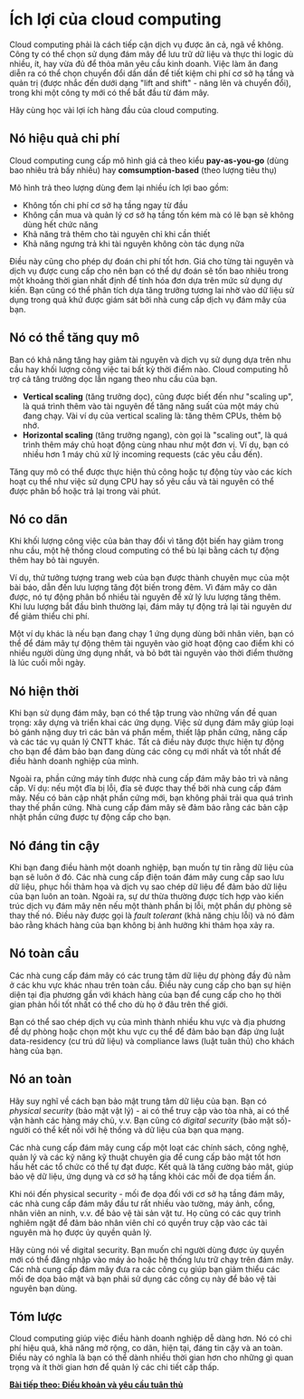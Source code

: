 # Ích lợi của cloud computing

Cloud computing phải là cách tiếp cận dịch vụ được ăn cả, ngã về không. Công ty có thể chọn sử dụng đám mây để lưu trữ dữ liệu và thực thi logic dù nhiều, ít, hay vừa đủ để thỏa mãn yêu cầu kinh doanh. Việc làm ăn đang diễn ra có thể chọn chuyển đổi dần dần để tiết kiệm chi phí cơ sở hạ tầng và quản trị (được nhắc đến dưới dạng "lift and shift" - nâng lên và chuyển đổi), trong khi một công ty mới có thể bắt đầu từ đám mây.

Hãy cùng học vài lợi ích hàng đầu của cloud computing.

## Nó hiệu quả chi phí

Cloud computing cung cấp mô hình giá cả theo kiểu **pay-as-you-go** (dùng bao nhiêu trả bấy nhiêu) hay **comsumption-based** (theo lượng tiêu thụ)

Mô hình trả theo lượng dùng đem lại nhiều ích lợi bao gồm:
* Không tốn chi phí cơ sở hạ tầng ngay từ đầu
* Không cần mua và quản lý cơ sở hạ tầng tốn kém mà có lẽ bạn sẽ không dùng hết chức năng
* Khả năng trả thêm cho tài nguyên chỉ khi cần thiết
* Khả năng ngưng trả khi tài nguyên không còn tác dụng nữa

Điều này cũng cho phép dự đoán chi phí tốt hơn. Giá cho từng tài nguyên và dịch vụ được cung cấp cho nên bạn có thể dự đoán sẽ tốn bao nhiêu trong một khoảng thời gian nhất định để tính hóa đơn dựa trên mức sử dụng dự kiến. Bạn cũng có thể phân tích dựa tăng trưởng tương lai nhờ vào dữ liệu sử dụng trong quả khứ được giám sát bởi nhà cung cấp dịch vụ đám mây của bạn.

## Nó có thể tăng quy mô

Ban có khả năng tăng hay giảm tài nguyên và dịch vụ sử dụng dựa trên nhu cầu hay khối lượng công việc tai bất kỳ thời điểm nào. Cloud computing hỗ trợ cả tăng trưởng dọc lẫn ngang theo nhu cầu của bạn.
* **Vertical scaling** (tăng trưởng dọc), cũng được biết đến như "scaling up", là quá trình thêm vào tài nguyên để tăng năng suất của một máy chủ đang chạy. Vài ví dụ của vertical scaling là: tăng thêm CPUs, thêm bộ nhớ.
* **Horizontal scaling** (tăng trưởng ngang), còn gọi là "scaling out", là quá trình thêm máy chủ hoạt động cùng nhau như một đơn vị. Ví dụ, bạn có nhiều hơn 1 máy chủ xử lý incoming requests (các yêu cầu đến).

Tăng quy mô có thể được thực hiện thủ công hoặc tự động tùy vào các kích hoạt cụ thể như việc sử dụng CPU hay số yêu cầu và tài nguyên có thể được phân bổ hoặc trả lại trong vài phút.

## Nó co dãn

Khi khối lượng công việc của bản thay đổi vì tăng đột biến hay giảm trong nhu cầu, một hệ thống cloud computing có thể bù lại bằng cách tự động thêm hay bỏ tài nguyên.

Ví dụ, thử tưởng tượng trang web của bạn được thành chuyên mục của một bài báo, dẫn đến lưu lượng tăng đột biến trong đêm. Vì đám mây co dãn được, nó tự động phân bổ nhiều tài nguyên để xử lý lưu lượng tăng thêm. Khi lưu lượng bắt đầu bình thường lại, đám mây tự động trả lại tài nguyên dư để giảm thiểu chi phí.

Một ví dụ khác là nếu bạn đang chạy 1 ứng dụng dùng bởi nhân viên, bạn có thể để đám mây tự động thêm tài nguyên vào giờ hoạt động cao điểm khi có nhiều người dùng ứng dụng nhất, và bỏ bớt tài nguyên vào thời điểm thường là lúc cuối mỗi ngày.

## Nó hiện thời

Khi bạn sử dụng đám mây, bạn có thể tập trung vào những vấn đề quan trọng: xây dựng và triển khai các ứng dụng. Việc sử dụng đám mây giúp loại bỏ gánh nặng duy trì các bản vá phần mềm, thiết lập phần cứng, nâng cấp và các tác vụ quản lý CNTT khác. Tất cả điều này được thực hiện tự động cho bạn để đảm bảo bạn đang dùng các công cụ mới nhất và tốt nhất để điều hành doanh nghiệp của mình.

Ngoài ra, phần cứng máy tính được nhà cung cấp đám mây bảo trì và nâng cấp. Ví dụ: nếu một đĩa bị lỗi, đĩa sẽ được thay thế bởi nhà cung cấp đám mây. Nếu có bản cập nhật phần cứng mới, bạn không phải trải qua quá trình thay thế phần cứng. Nhà cung cấp đám mây sẽ đảm bảo rằng các bản cập nhật phần cứng được tự động cấp cho bạn.

## Nó đáng tin cậy

Khi bạn đang điều hành một doanh nghiệp, bạn muốn tự tin rằng dữ liệu của bạn sẽ luôn ở đó. Các nhà cung cấp điện toán đám mây cung cấp sao lưu dữ liệu, phục hồi thảm họa và dịch vụ sao chép dữ liệu để đảm bảo dữ liệu của bạn luôn an toàn. Ngoài ra, sự dư thừa thường được tích hợp vào kiến ​​trúc dịch vụ đám mây nên nếu một thành phần bị lỗi, một phần dự phòng sẽ thay thế nó. Điều này được gọi là *fault tolerant* (khả năng chịu lỗi) và nó đảm bảo rằng khách hàng của bạn không bị ảnh hưởng khi thảm họa xảy ra.

## Nó toàn cầu

Các nhà cung cấp đám mây có các trung tâm dữ liệu dự phòng đầy đủ nằm ở các khu vực khác nhau trên toàn cầu. Điều này cung cấp cho bạn sự hiện diện tại địa phương gần với khách hàng của bạn để cung cấp cho họ thời gian phản hồi tốt nhất có thể cho dù họ ở đâu trên thế giới.

Bạn có thể sao chép dịch vụ của mình thành nhiều khu vực và địa phương để dự phòng hoặc chọn một khu vực cụ thể để đảm bảo bạn đáp ứng luật data-residency (cư trú dữ liệu) và compliance laws (luật tuân thủ) cho khách hàng của bạn.

## Nó an toàn

Hãy suy nghĩ về cách bạn bảo mật trung tâm dữ liệu của bạn. Bạn có *physical security* (bảo mật vật lý) - ai có thể truy cập vào tòa nhà, ai có thể vận hành các hàng máy chủ, v.v. Bạn cũng có *digital security* (bảo mật số)- người có thể kết nối với hệ thống và dữ liệu của bạn qua mạng.

Các nhà cung cấp đám mây cung cấp một loạt các chính sách, công nghệ, quản lý và các kỹ năng kỹ thuật chuyên gia để cung cấp bảo mật tốt hơn hầu hết các tổ chức có thể tự đạt được. Kết quả là tăng cường bảo mật, giúp bảo vệ dữ liệu, ứng dụng và cơ sở hạ tầng khỏi các mối đe dọa tiềm ẩn.

Khi nói đến physical security - mối đe dọa đối với cơ sở hạ tầng đám mây, các nhà cung cấp đám mây đầu tư rất nhiều vào tường, máy ảnh, cổng, nhân viên an ninh, v.v. để bảo vệ tài sản vật tư. Họ cũng có các quy trình nghiêm ngặt để đảm bảo nhân viên chỉ có quyền truy cập vào các tài nguyên mà họ được ủy quyền quản lý.

Hãy cùng nói về digital security. Bạn muốn chỉ người dùng được ủy quyền mới có thể đăng nhập vào máy ảo hoặc hệ thống lưu trữ chạy trên đám mây. Các nhà cung cấp đám mây đưa ra các công cụ giúp bạn giảm thiểu các mối đe dọa bảo mật và bạn phải sử dụng các công cụ này để bảo vệ tài nguyên bạn dùng.

## Tóm lược

Cloud computing giúp việc điều hành doanh nghiệp dễ dàng hơn. Nó có chi phí hiệu quả, khả năng mở rộng, co dãn, hiện tại, đáng tin cậy và an toàn. Điều này có nghĩa là bạn có thể dành nhiều thời gian hơn cho những gì quan trọng và ít thời gian hơn để quản lý các chi tiết cấp thấp.

[**Bài tiếp theo: Điều khoản và yêu cầu tuân thủ**](ComplianceTermsAndRequirments.md)
